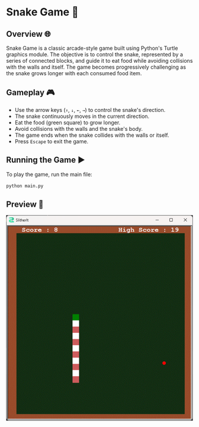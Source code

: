 # Snake Game 🐍

## Overview 🌐

Snake Game is a classic arcade-style game built using Python's Turtle graphics module. The objective is to control the snake, represented by a series of connected blocks, and guide it to eat food while avoiding collisions with the walls and itself. The game becomes progressively challenging as the snake grows longer with each consumed food item.

## Gameplay 🎮

- Use the arrow keys (`↑`, `↓`, `←`, `→`) to control the snake's direction.
- The snake continuously moves in the current direction.
- Eat the food (green square) to grow longer.
- Avoid collisions with the walls and the snake's body.
- The game ends when the snake collides with the walls or itself.
- Press `Escape` to exit the game.

## Running the Game ▶️

To play the game, run the main file:

```bash
python main.py
```

## Preview 📸
![game](Screenshot.png)